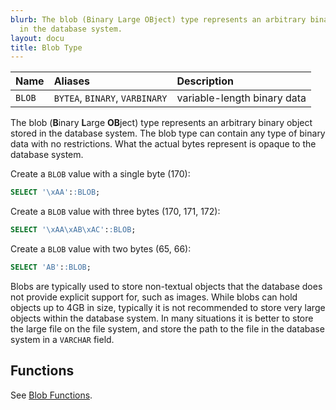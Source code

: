 ```yaml
---
blurb: The blob (Binary Large OBject) type represents an arbitrary binary object stored
  in the database system.
layout: docu
title: Blob Type
---
```


<div class="narrow_table"></div>

| Name | Aliases | Description |
|:---|:---|:---|
| `BLOB` | `BYTEA`, `BINARY`, `VARBINARY` | variable-length binary data |

The blob (**B**inary **L**arge **OB**ject) type represents an arbitrary binary object stored in the database system. The blob type can contain any type of binary data with no restrictions. What the actual bytes represent is opaque to the database system.

Create a `BLOB` value with a single byte (170):

```sql
SELECT '\xAA'::BLOB;
```

Create a `BLOB` value with three bytes (170, 171, 172):

```sql
SELECT '\xAA\xAB\xAC'::BLOB;
```

Create a `BLOB` value with two bytes (65, 66):

```sql
SELECT 'AB'::BLOB;
```

Blobs are typically used to store non-textual objects that the database does not provide explicit support for, such as images. While blobs can hold objects up to 4GB in size, typically it is not recommended to store very large objects within the database system. In many situations it is better to store the large file on the file system, and store the path to the file in the database system in a `VARCHAR` field.

## Functions

See [Blob Functions](../functions/blob).